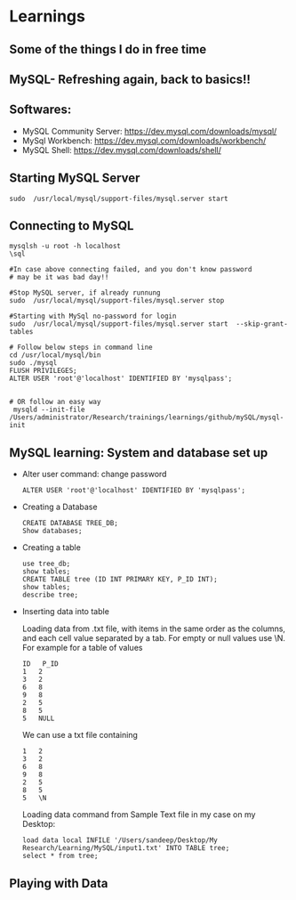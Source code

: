 # Learnings

## Some of the things I do in free time

## MySQL- Refreshing again, back to basics!!
    
   

## Softwares:
- MySQL Community Server: https://dev.mysql.com/downloads/mysql/
- MySql Workbench: https://dev.mysql.com/downloads/workbench/
- MySQL Shell: https://dev.mysql.com/downloads/shell/

## Starting MySQL Server
 
    sudo  /usr/local/mysql/support-files/mysql.server start 
   
## Connecting to MySQL
    mysqlsh -u root -h localhost
    \sql
   
    #In case above connecting failed, and you don't know password
    # may be it was bad day!!
    
    #Stop MySQL server, if already runnung
    sudo  /usr/local/mysql/support-files/mysql.server stop 
    
    #Starting with MySql no-password for login
    sudo  /usr/local/mysql/support-files/mysql.server start  --skip-grant-tables
    
    # Follow below steps in command line
    cd /usr/local/mysql/bin
    sudo ./mysql
    FLUSH PRIVILEGES;
    ALTER USER 'root'@'localhost' IDENTIFIED BY 'mysqlpass';
    
    
    # OR follow an easy way
     mysqld --init-file /Users/administrator/Research/trainings/learnings/github/mySQL/mysql-init
     
    
   
## MySQL learning: System and database set up    
  - Alter user command: change password
    
        ALTER USER 'root'@'localhost' IDENTIFIED BY 'mysqlpass';
  
  - Creating a Database
  
        CREATE DATABASE TREE_DB;
        Show databases;
   
  - Creating a table
        
        use tree_db;
        show tables;
        CREATE TABLE tree (ID INT PRIMARY KEY, P_ID INT); 
        show tables;
        describe tree;
 
  - Inserting data into table
     
     Loading data from .txt file, with items in the same order as the columns, and each cell value
     separated by a tab. For empty or null values use \N. 
     For example for a table of values
       
        ID   P_ID
        1   2
        3   2
        6   8
        9   8  
        2   5
        8   5
        5   NULL
        
    We can use a txt file containing
       
        
        1   2
        3   2
        6   8
        9   8  
        2   5
        8   5
        5   \N
        
    Loading data command from Sample Text file in my case on my Desktop:
             
        load data local INFILE '/Users/sandeep/Desktop/My Research/Learning/MySQL/input1.txt' INTO TABLE tree;
        select * from tree;
       
 
 ## Playing with Data
    
        
      
